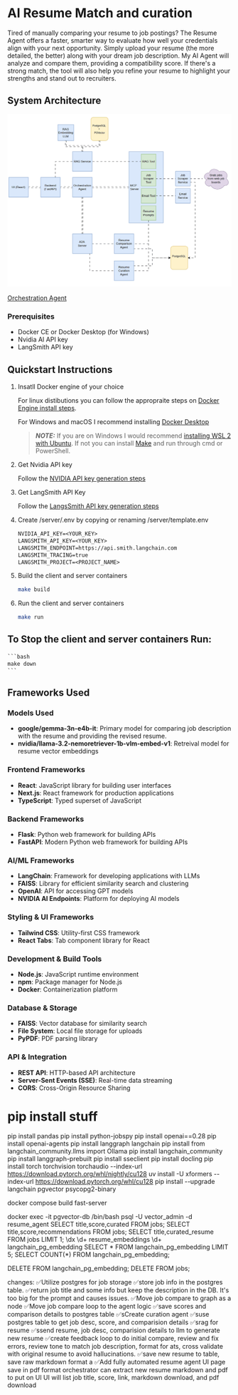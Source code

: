 # AI Resume Match and curation

Tired of manually comparing your resume to job postings? The Resume Agent offers a faster, smarter way to evaluate how well your credentials align with your next opportunity. Simply upload your resume (the more detailed, the better) along with your dream job description. My AI Agent will analyze and compare them, providing a compatibility score. If there's a strong match, the tool will also help you refine your resume to highlight your strengths and stand out to recruiters.

## System Architecture

![System Architecture](docs/img/resume-agent.gif)

[Orchestration Agent](docs/resume-agent.md)

### Prerequisites

- Docker CE or Docker Desktop (for Windows)
- Nvidia AI API key
- LangSmith API key

## Quickstart Instructions

1. Insatll Docker engine of your choice

    For linux distibutions you can follow the appropraite steps on [Docker Engine install steps](https://docs.docker.com/engine/install/).

    For Windows and macOS I recommend installing [Docker Desktop](https://docs.docker.com/desktop/setup/install/windows-install/)

    > **_NOTE:_** If you are on Windows I would recommend [installing WSL 2 with Ubuntu](https://documentation.ubuntu.com/wsl/latest/howto/install-ubuntu-wsl2/). If not you can install [Make](https://gnuwin32.sourceforge.net/packages/make.htm) and run through cmd or PowerShell.


1. Get Nvidia API key

    Follow the [NVIDIA API key generation steps](https://docs.nvidia.com/nim/large-language-models/latest/getting-started.html#generate-an-api-key)

1. Get LangSmith API Key

    Follow the [LangsSmith API key generation steps](https://docs.smith.langchain.com/administration/how_to_guides/organization_management/create_account_api_key)

1. Create /server/.env by copying or renaming /server/template.env
    ```
    NVIDIA_API_KEY=<YOUR_KEY>
    LANGSMITH_API_KEY=<YOUR_KEY>
    LANGSMITH_ENDPOINT=https://api.smith.langchain.com
    LANGSMITH_TRACING=true
    LANGSMITH_PROJECT=<PROJECT_NAME>
    ```

1. Build the client and server containers
    ```bash
    make build
    ```

1. Run the client and server containers
    ```bash
    make run
    ```

## To Stop the client and server containers Run:
    ```bash
    make down
    ```

## Frameworks Used

### Models Used
- **google/gemma-3n-e4b-it**: Primary model for comparing job description with the resume and providing the revised resume.
- **nvidia/llama-3.2-nemoretriever-1b-vlm-embed-v1**: Retreival model for resume vector embeddings

### Frontend Frameworks
- **React**: JavaScript library for building user interfaces
- **Next.js**: React framework for production applications
- **TypeScript**: Typed superset of JavaScript

### Backend Frameworks
- **Flask**: Python web framework for building APIs
- **FastAPI**: Modern Python web framework for building APIs

### AI/ML Frameworks
- **LangChain**: Framework for developing applications with LLMs
- **FAISS**: Library for efficient similarity search and clustering
- **OpenAI**: API for accessing GPT models
- **NVIDIA AI Endpoints**: Platform for deploying AI models

### Styling & UI Frameworks
- **Tailwind CSS**: Utility-first CSS framework
- **React Tabs**: Tab component library for React

### Development & Build Tools
- **Node.js**: JavaScript runtime environment
- **npm**: Package manager for Node.js
- **Docker**: Containerization platform

### Database & Storage
- **FAISS**: Vector database for similarity search
- **File System**: Local file storage for uploads
- **PyPDF**: PDF parsing library

### API & Integration
- **REST API**: HTTP-based API architecture
- **Server-Sent Events (SSE)**: Real-time data streaming
- **CORS**: Cross-Origin Resource Sharing




# pip install stuff
pip install pandas
pip install python-jobspy
pip install openai==0.28
pip install openai-agents
pip install langgraph langchain
pip install from langchain_community.llms import Ollama
pip install langchain_community
pip install langgraph-prebuilt
pip install sseclient
pip install docling
pip install torch torchvision torchaudio --index-url https://download.pytorch.org/whl/nightly/cu128
uv install -U xformers --index-url https://download.pytorch.org/whl/cu128
pip install --upgrade langchain pgvector psycopg2-binary

docker compose build fast-server

docker exec -it pgvector-db /bin/bash
psql -U vector_admin -d resume_agent
SELECT title,score,curated FROM jobs;
SELECT title,score,recommendations FROM jobs;
SELECT title,curated_resume FROM jobs LIMIT 1;
\dx
\d+ resume_embeddings
\d+ langchain_pg_embedding
SELECT * FROM langchain_pg_embedding LIMIT 5;
SELECT COUNT(*) FROM langchain_pg_embedding;

DELETE FROM langchain_pg_embedding;
DELETE FROM jobs;

changes:
✅Utilize postgres for job storage
✅store job info in the postgres table.
✅return job title and some info but keep the description in the DB. It's too big for the prompt and causes issues.
✅Move job compare to graph as a node
✅Move job compare loop to the agent logic
✅save scores and comparison details to postgres table
✅sCreate curation agent
✅suse postgres table to get job desc, score, and comparision details
✅srag for resume
✅ssend resume, job desc, comparision details to llm to generate new resume
✅create feedback loop to do initial compare, review and fix errors, review tone to match job description, format for ats, cross validate with original resume to avoid hallucinations.
✅save new resume to table, save raw markdown format a
✅Add fully automated resume agent UI page
save in pdf format
orchestrator can extract new resume markdown and pdf to put on UI
UI will list job title, score, link, markdown download, and pdf download
